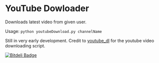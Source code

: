 YouTube Dowloader
================

Downloads latest video from given user.

Usage: `python youtubeDownload.py channelName`

Still in very early development. Credit to [youtube_dl](https://github.com/rg3/youtube-dl) for the youtube video downloading script.


[![Bitdeli Badge](https://d2weczhvl823v0.cloudfront.net/olls/youtubedownloader/trend.png)](https://bitdeli.com/free "Bitdeli Badge")

